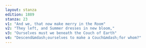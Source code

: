 ```yaml
---
layout: stanza
edition: 1889
stanza: 23
v1: "And we, that now make merry in the Room"
v2: "They left, and Summer dresses in new bloom,"
v3: "Ourselves must we beneath the Couch of Earth"
v4: "Descend&mdash;ourselves to make a Couch&mdash;for whom?"
---
```

